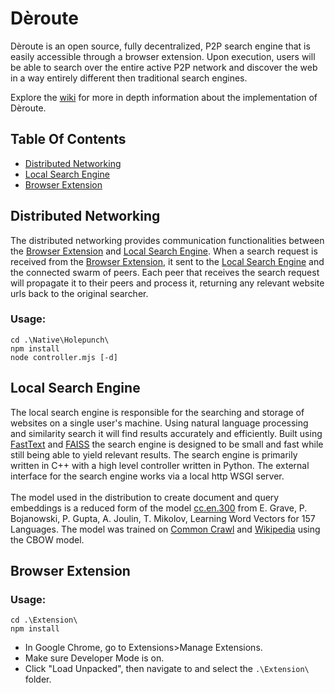 # Dèroute
Dèroute is an open source, fully decentralized, P2P search engine that is easily accessible through a browser extension. Upon execution, users will be able to search over the entire active P2P network and discover the web in a way entirely different then traditional search engines.

Explore the [wiki](https://github.com/olin-feist/Deroute/wiki) for more in depth information about the implementation of Dèroute.

## Table Of Contents
* [Distributed Networking](#Distributed)
* [Local Search Engine](#search)
* [Browser Extension](#Browser)

<a name="Distributed"/> <a>
## Distributed Networking
The distributed networking provides communication functionalities between the [Browser Extension](#Browser) and [Local Search Engine](#search). When a search request is received from the [Browser Extension](#Browser), it sent to the [Local Search Engine](#search) and the connected swarm of peers. Each peer that receives the search request will propagate it to their peers and process it, returning any relevant website urls back to the original searcher.
### Usage:
```
cd .\Native\Holepunch\
npm install
node controller.mjs [-d]
```

<a name="search"/> <a>
## Local Search Engine
The local search engine is responsible for the searching and storage of websites on a single user's machine. Using natural language processing and similarity search it will find results accurately and efficiently. Built using [FastText](https://github.com/facebookresearch/fastText/) and [FAISS](https://github.com/facebookresearch/faiss) the search engine is designed to be small and fast while still being able to yield relevant results. The search engine is primarily written in C++ with a high level controller written in Python. The external interface for the search engine works via a local http WSGI server.\
\
The model used in the distribution to create document and query embeddings is a reduced form of the model [cc.en.300](https://fasttext.cc/docs/en/crawl-vectors.html) from E. Grave, P. Bojanowski, P. Gupta, A. Joulin, T. Mikolov, Learning Word Vectors for 157 Languages. The model was trained on [Common Crawl](https://commoncrawl.org/) and [Wikipedia](https://www.wikipedia.org/) using the CBOW model.

<a name="Browser"/> <a>
## Browser Extension
### Usage:
```
cd .\Extension\
npm install
```
- In Google Chrome, go to Extensions>Manage Extensions.
- Make sure Developer Mode is on.
- Click "Load Unpacked", then navigate to and select the `.\Extension\` folder.



